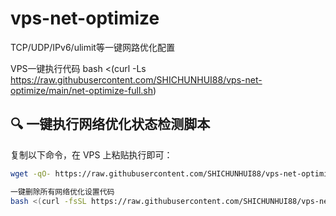 # vps-net-optimize
TCP/UDP/IPv6/ulimit等一键网路优化配置

VPS一键执行代码
bash <(curl -Ls https://raw.githubusercontent.com/SHICHUNHUI88/vps-net-optimize/main/net-optimize-full.sh)

## 🔍 一键执行网络优化状态检测脚本

复制以下命令，在 VPS 上粘贴执行即可：

```bash
wget -qO- https://raw.githubusercontent.com/SHICHUNHUI88/vps-net-optimize/main/net-optimize-check.sh | bash

一键删除所有网络优化设置代码
bash <(curl -fsSL https://raw.githubusercontent.com/SHICHUNHUI88/vps-net-optimize/main/net-optimize-reset.sh)



